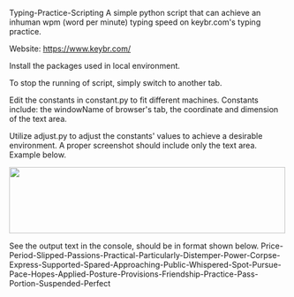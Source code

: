 Typing-Practice-Scripting
A simple python script that can achieve an inhuman wpm (word per minute) typing speed on keybr.com's typing practice.

Website:
https://www.keybr.com/

Install the packages used in local environment.

To stop the running of script, simply switch to another tab.

Edit the constants in constant.py to fit different machines.
Constants include: the windowName of browser's tab, the coordinate and dimension of the text area.

Utilize adjust.py to adjust the constants' values to achieve a desirable environment.
A proper screenshot should include only the text area. Example below.

<img src="https://github.com/Li-Hsiu/Typing-Practice-Scripting/assets/114332175/45512c28-b876-422b-9d5e-d186da709111" width="500" height="120">

See the output text in the console, should be in format shown below.
Price-Period-Slipped-Passions-Practical-Particularly-Distemper-Power-Corpse-Express-Supported-Spared-Approaching-Public-Whispered-Spot-Pursue-Pace-Hopes-Applied-Posture-Provisions-Friendship-Practice-Pass-Portion-Suspended-Perfect
